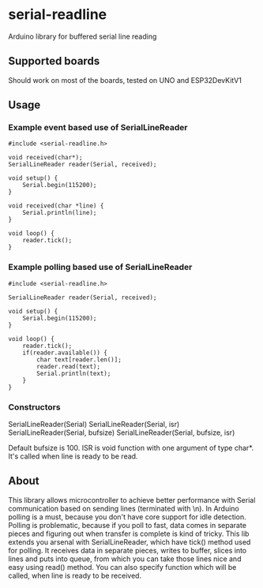 # **serial-readline**
Arduino library for buffered serial line reading

## Supported boards
Should work on most of the boards, tested on UNO and ESP32DevKitV1

## Usage
### Example event based use of SerialLineReader
```
#include <serial-readline.h>

void received(char*);
SerialLineReader reader(Serial, received);

void setup() {
	Serial.begin(115200);
}

void received(char *line) {
	Serial.println(line);
}

void loop() {
	reader.tick();
}
```

### Example polling based use of SerialLineReader
```
#include <serial-readline.h>

SerialLineReader reader(Serial, received);

void setup() {
	Serial.begin(115200);
}

void loop() {
	reader.tick();
	if(reader.available()) {
		char text[reader.len()];
		reader.read(text);
		Serial.println(text);
	}
}
```

### Constructors

SerialLineReader(Serial)
SerialLineReader(Serial, isr)
SerialLineReader(Serial, bufsize)
SerialLineReader(Serial, bufsize, isr)

Default bufsize is 100. ISR is void function with one argument of type char*. It's called when line is ready to be read.

## About
This library allows microcontroller to achieve better performance with Serial communication based on sending lines (terminated with \n). In Arduino polling is a must, because you don't have core support for idle detection. Polling is problematic, because if you poll to fast, data comes in separate pieces and figuring out when transfer is complete is kind of tricky. This lib extends you arsenal with SerialLineReader, which have tick() method used for polling. It receives data in separate pieces, writes to buffer, slices into lines and puts into queue, from which you can take those lines nice and easy using read() method. You can also specify function which will be called, when line is ready to be received.
 
 
 
 
 
 
 
 
